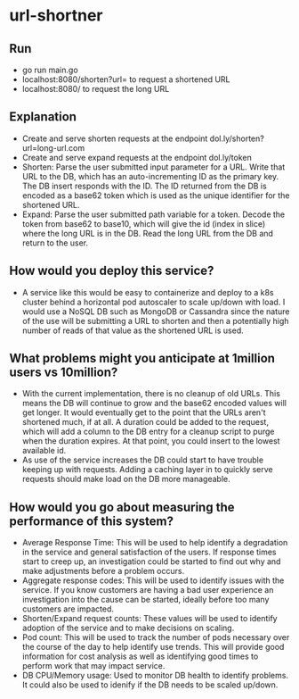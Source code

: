 # url-shortner

## Run
- go run main.go
- localhost:8080/shorten?url=<longUrl> to request a shortened URL
- localhost:8080/<token> to request the long URL


## Explanation
 - Create and serve shorten requests at the endpoint dol.ly/shorten?url=long-url.com
 - Create and serve expand requests at the endpoint dol.ly/token
 - Shorten: Parse the user submitted input parameter for a URL. Write that URL to the DB, which has an auto-incrementing ID as the primary key. The DB insert responds with the ID. The ID returned from the DB is encoded as a base62 token which is used as the unique identifier for the shortened URL.
 - Expand: Parse the user submitted path variable for a token. Decode the token from base62 to base10, which will give the id (index in slice) where the long URL is in the DB. Read the long URL from the DB and return to the user.

## How would you deploy this service?
- A service like this would be easy to containerize and deploy to a k8s cluster behind a horizontal pod autoscaler to scale up/down with load. I would use a NoSQL DB such as MongoDB or Cassandra since the nature of the use will be submitting a URL to shorten and then a potentially high number of reads of that value as the shortened URL is used. 

## What problems might you anticipate at 1million users vs 10million?
- With the current implementation, there is no cleanup of old URLs. This means the DB will continue to grow and the base62 encoded values will get longer. It would eventually get to the point that the URLs aren't shortened much, if at all. A duration could be added to the request, which will add a column to the DB entry for a cleanup script to purge when the duration expires. At that point, you could insert to the lowest available id.
- As use of the service increases the DB could start to have trouble keeping up with requests. Adding a caching layer in to quickly serve requests should make load on the DB more manageable. 

## How would you go about measuring the performance of this system?
- Average Response Time: This will be used to help identify a degradation in the service and general satisfaction of the users. If response times start to creep up, an investigation could be started to find out why and make adjustments before a problem occurs.
- Aggregate response codes: This will be used to identify issues with the service. If you know customers are having a bad user experience an investigation into the cause can be started, ideally before too many customers are impacted.
- Shorten/Expand request counts: These values will be used to identify adoption of the service and to make decisions on scaling.
- Pod count: This will be used to track the number of pods necessary over the course of the day to help identify use trends. This will provide good information for cost analysis as well as identifying good times to perform work that may impact service.
- DB CPU/Memory usage: Used to monitor DB health to identify problems. It could also be used to idenify if the DB needs to be scaled up/down.